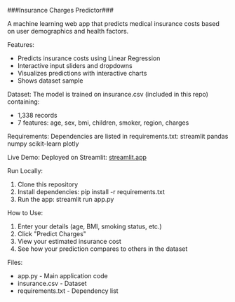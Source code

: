 ###Insurance Charges Predictor###

A machine learning web app that predicts medical insurance costs based on user demographics and health factors.

Features:
- Predicts insurance costs using Linear Regression
- Interactive input sliders and dropdowns
- Visualizes predictions with interactive charts
- Shows dataset sample

Dataset:
The model is trained on insurance.csv (included in this repo) containing:
- 1,338 records
- 7 features: age, sex, bmi, children, smoker, region, charges

Requirements:
Dependencies are listed in requirements.txt:
streamlit
pandas
numpy
scikit-learn
plotly

Live Demo:
Deployed on Streamlit: 
[streamlit.app](https://insurancecelebalw6.streamlit.app/)

Run Locally:
1. Clone this repository
2. Install dependencies: pip install -r requirements.txt
3. Run the app: streamlit run app.py

How to Use:
1. Enter your details (age, BMI, smoking status, etc.)
2. Click "Predict Charges"
3. View your estimated insurance cost
4. See how your prediction compares to others in the dataset

Files:
- app.py - Main application code
- insurance.csv - Dataset
- requirements.txt - Dependency list

